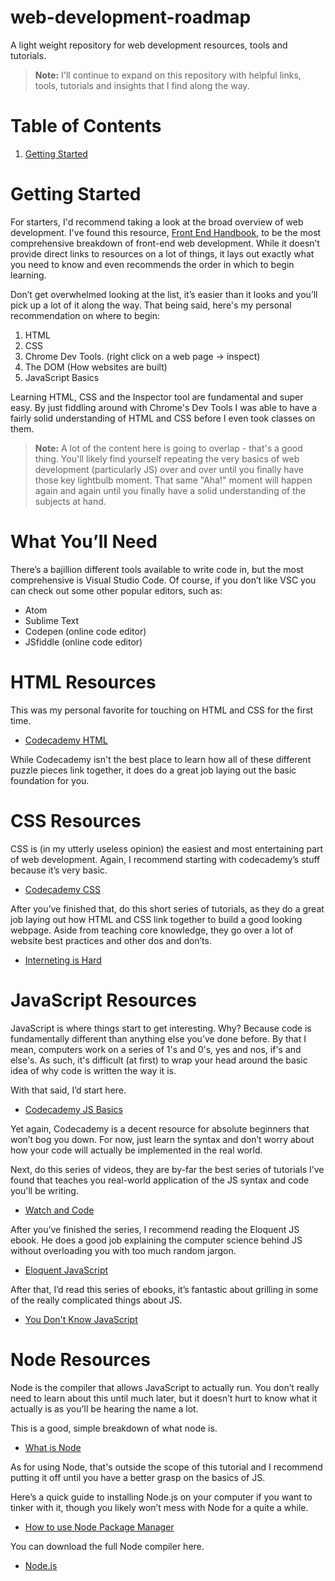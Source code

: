 # web-development-roadmap

A light weight repository for web development resources, tools and tutorials.

>**Note:** I'll continue to expand on this repository with helpful links, tools, tutorials and insights that I find along the way.

# Table of Contents
1. [Getting Started](https://github.com/yamato53/Web-Development-Roadmap#getting-started)
<a name="#getting-started"></a>
# Getting Started

For starters, I'd recommend taking a look at the broad overview of web development. I've found this resource, [Front End Handbook](https://frontendmasters.com/books/front-end-handbook/2019/), to be the most comprehensive breakdown of front-end web development. While it doesn’t provide direct links to resources on a lot of things, it lays out exactly what you need to know and even recommends the order in which to begin learning.
  
Don’t get overwhelmed looking at the list, it’s easier than it looks and you’ll pick up a lot of it along the way.
That being said, here's my personal recommendation on where to begin:

1. HTML
2. CSS
3. Chrome Dev Tools. (right click on a web page -> inspect)
4. The DOM (How websites are built)
5. JavaScript Basics

Learning HTML, CSS and the Inspector tool are fundamental and super easy. By just fiddling around with Chrome's Dev Tools I was able to have a fairly solid understanding of HTML and CSS before I even took classes on them.


> **Note:** A lot of the content here is going to overlap - that's a good thing. You'll likely find yourself repeating the very basics of web development (particularly JS) over and over until you finally have those key lightbulb moment. That same "Aha!" moment will happen again and again until you finally have a solid understanding of the subjects at hand.

# What You’ll Need

There’s a bajillion different tools available to write code in, but the most comprehensive is Visual Studio Code. Of course, if you don’t like VSC you can check out some other popular editors, such as:

- Atom
- Sublime Text
- Codepen (online code editor)
- JSfiddle (online code editor)

# HTML Resources

This was my personal favorite for touching on HTML and CSS for the first time.

- [Codecademy HTML](https://www.codecademy.com/learn/learn-html)

While Codecademy isn't the best place to learn how all of these different puzzle pieces link together, it does do a great job laying out the basic foundation for you.

# CSS Resources

CSS is (in my utterly useless opinion) the easiest and most entertaining part of web development. Again, I recommend starting with codecademy’s stuff because it’s very basic.

- [Codecademy CSS](https://www.codecademy.com/learn/learn-css)

After you’ve finished that, do this short series of tutorials, as they do a great job laying out how HTML and CSS link together to build a good looking webpage. Aside from teaching core knowledge, they go over a lot of website best practices and other dos and don’ts.

- [Interneting is Hard](https://internetingishard.com/html-and-css/)

# JavaScript Resources

JavaScript is where things start to get interesting. Why? Because code is fundamentally different than anything else you’ve done before. By that I mean, computers work on a series of 1's and 0's, yes and nos, if's and else's. As such, it's difficult (at first) to wrap your head around the basic idea of why code is written the way it is. 

With that said, I’d start here.

- [Codecademy JS Basics](https://www.codecademy.com/learn/introduction-to-javascript)

Yet again, Codecademy is a decent resource for absolute beginners that won’t bog you down. For now, just learn the syntax and don’t worry about how your code will actually be implemented in the real world.

Next, do this series of videos, they are by-far the best series of tutorials I’ve found that teaches you real-world application of the JS syntax and code you'll be writing.

- [Watch and Code](https://watchandcode.com/p/practical-javascript)

After you’ve finished the series, I recommend reading the Eloquent JS ebook. He does a good job explaining the computer science behind JS without overloading you with too much random jargon.

- [Eloquent JavaScript](https://eloquentjavascript.net/)

After that, I’d read this series of ebooks, it’s fantastic about grilling in some of the really complicated things about JS.

- [You Don't Know JavaScript](https://github.com/getify/You-Dont-Know-JS)

# Node Resources

Node is the compiler that allows JavaScript to actually run. You don’t really need to learn about this until much later, but it doesn’t hurt to know what it actually is as you'll be hearing the name a lot.

This is a good, simple breakdown of what node is.

- [What is Node](https://www.codecademy.com/articles/what-is-node)

As for using Node, that's outside the scope of this tutorial and I recommend putting it off until you have a better grasp on the basics of JS.

Here’s a quick guide to installing Node.js on your computer if you want to tinker with it, though you likely won’t mess with Node for a quite a while.

- [How to use Node Package Manager](https://nodesource.com/blog/an-absolute-beginners-guide-to-using-npm/)

You can download the full Node compiler here.

- [Node.js](https://nodejs.org/en/download/)
